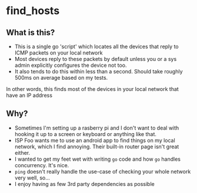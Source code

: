 # find_hosts

## What is this?

* This is a single go 'script' which locates all the devices that reply to ICMP packets on your local network
* Most devices reply to these packets by default unless you or a sys admin explicitly configures the device not too.
* It also tends to do this within less than a second. Should take roughly 500ms on average based on my tests.

In other words, this finds most of the devices in your local network that have an IP address

## Why?

* Sometimes I'm setting up a rasberry pi and I don't want to deal with hooking it up to a screen or keyboard or anything like that.
* ISP Foo wants me to use an android app to find things on my local network, which I find annoying. Their built-in router page isn't great either.
* I wanted to get my feet wet with writing `go` code and how `go` handles concurrency. It's nice.
* `ping` doesn't really handle the use-case of checking your whole network very well, so...
* I enjoy having as few 3rd party dependencies as possible
